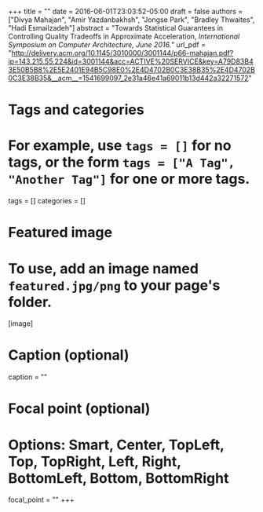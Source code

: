 +++
title = ""
date = 2016-06-01T23:03:52-05:00
draft = false
authors = ["Divya Mahajan", "Amir Yazdanbakhsh", "Jongse Park", "Bradley Thwaites", "Hadi Esmailzadeh"]
abstract = "Towards Statistical Guarantees in Controlling Quality Tradeoffs in Approximate Acceleration, *International Symposium on Computer Architecture, June 2016.*"
url_pdf = "http://delivery.acm.org/10.1145/3010000/3001144/p66-mahajan.pdf?ip=143.215.55.224&id=3001144&acc=ACTIVE%20SERVICE&key=A79D83B43E50B5B8%2E5E2401E94B5C98E0%2E4D4702B0C3E38B35%2E4D4702B0C3E38B35&__acm__=1541699097_2e31a46e41a69011b13d442a32271572"

# Tags and categories
# For example, use `tags = []` for no tags, or the form `tags = ["A Tag", "Another Tag"]` for one or more tags.
tags = []
categories = []

# Featured image
# To use, add an image named `featured.jpg/png` to your page's folder. 
[image]
  # Caption (optional)
 caption = ""

  # Focal point (optional)
  # Options: Smart, Center, TopLeft, Top, TopRight, Left, Right, BottomLeft, Bottom, BottomRight
  focal_point = ""
+++
